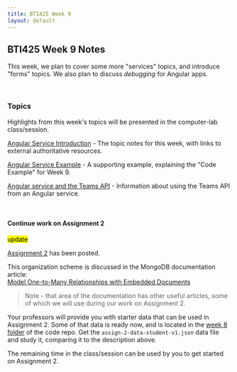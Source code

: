 ```yaml
---
title: BTI425 Week 9
layout: default
---
```


## BTI425 Week 9 Notes

This week, we plan to cover some more "services" topics, and introduce "forms" topics. We also plan to discuss *debugging* for Angular apps. 

<br>

### Topics

Highlights from this week's topics will be presented in the computer-lab class/session. 







[Angular Service Introduction](angular-services-intro) - The topic notes for this week, with links to external authoritative resources.

[Angular Service Example](angular-services-example) - A supporting example, explaining the "Code Example" for Week 9.

[Angular service and the Teams API](angular-services-teams-api) - Information about using the Teams API from an Angular service.









<br>

#### Continue work on Assignment 2

<mark>update</mark>

[Assignment 2](/graded-work/assign2) has been posted. 

This organization scheme is discussed in the MongoDB documentation article:  
[Model One-to-Many Relationships with Embedded Documents](https://docs.mongodb.com/manual/tutorial/model-embedded-one-to-many-relationships-between-documents/)

> Note - that area of the documentation has other useful articles, some of which we will use during our work on Assignment 2. 

Your professors will provide you with starter data that can be used in Assignment 2. Some of that data is ready now, and is located in the [week 8 folder](https://github.com/sictweb/bti425/tree/master/Week_08) of the code repo. Get the `assign-2-data-student-v1.json` data file and study it, comparing it to the description above. 

The remaining time in the class/session can be used by you to get started on Assignment 2. 

<br>

